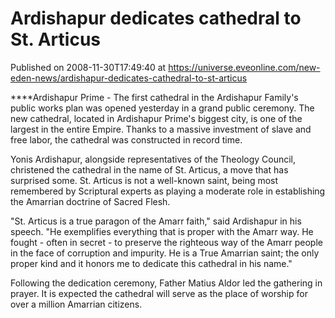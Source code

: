 # Ardishapur dedicates cathedral to St. Articus
Published on 2008-11-30T17:49:40 at https://universe.eveonline.com/new-eden-news/ardishapur-dedicates-cathedral-to-st-articus

****Ardishapur Prime - The first cathedral in the Ardishapur Family's public works plan was opened yesterday in a grand public ceremony. The new cathedral, located in Ardishapur Prime's biggest city, is one of the largest in the entire Empire. Thanks to a massive investment of slave and free labor, the cathedral was constructed in record time.

Yonis Ardishapur, alongside representatives of the Theology Council, christened the cathedral in the name of St. Articus, a move that has surprised some. St. Articus is not a well-known saint, being most remembered by Scriptural experts as playing a moderate role in establishing the Amarrian doctrine of Sacred Flesh.   
  
"St. Articus is a true paragon of the Amarr faith," said Ardishapur in his speech. "He exemplifies everything that is proper with the Amarr way. He fought - often in secret - to preserve the righteous way of the Amarr people in the face of corruption and impurity. He is a True Amarrian saint; the only proper kind and it honors me to dedicate this cathedral in his name."  
  
Following the dedication ceremony, Father Matius Aldor led the gathering in prayer. It is expected the cathedral will serve as the place of worship for over a million Amarrian citizens.
